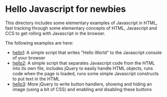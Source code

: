 # Hello Javascript for newbies

This directory includes some elementary examples of Javascript in HTML, fast tracking through some elementary concepts of HTML, Javascript and CCS to get rolling with Javascript in the browser.

The following examples are here:

* [hello1](hello1): A simple script that writes "Hello World" to the Javascript console of your browser
* [hello2](hello2): A simple script that separates Javascript code from the HTML into its own file, includes jQuery to easily handle HTML objects, runs code when the page is loaded, runs some simple Javascript constructs to put text in the HTML
* [hello3](hello3): More jQuery to write button handlers, showing and hiding an image (using a bit of CSS) and enabling and disabling these buttons

